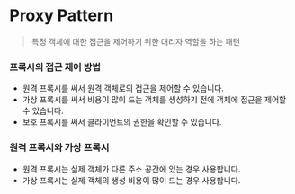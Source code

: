 # Proxy Pattern

> 특정 객체에 대한 접근을 제어하기 위한 대리자 역할을 하는 패턴

### 프록시의 접근 제어 방법
- 원격 프록시를 써서 원격 객체로의 접근을 제어할 수 있습니다.
- 가상 프록시를 써서 비용이 많이 드는 객체를 생성하기 전에 객체에 접근을 제어할 수 있습니다.
- 보호 프록시를 써서 클라이언트의 권한을 확인할 수 있습니다.

### 원격 프록시와 가상 프록시
- 원격 프록시는 실제 객체가 다른 주소 공간에 있는 경우 사용합니다.
- 가상 프록시는 실제 객체의 생성 비용이 많이 드는 경우 사용합니다.

